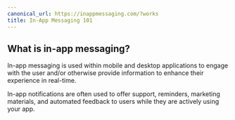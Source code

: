 ```yaml
---
canonical_url: https://inappmessaging.com/?works
title: In-App Messaging 101
---
```


## What is in-app messaging?

In-app messaging is used within mobile and desktop applications to engage with the user and/or otherwise provide information to enhance their experience in real-time.

In-app notifications are often used to offer support, reminders, marketing materials, and automated feedback to users while they are actively using your app.
